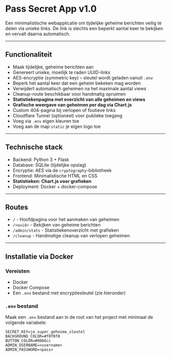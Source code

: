 # Pass Secret App v1.0

Een minimalistische webapplicatie om tijdelijke geheime berichten veilig te delen via unieke links. De link is slechts een beperkt aantal keer te bekijken en vervalt daarna automatisch.

---

## Functionaliteit

- Maak tijdelijke, geheime berichten aan
- Genereert unieke, moeilijk te raden UUID-links
- AES-encryptie (symmetric key) – sleutel wordt geladen vanuit `.env`
- Beperk het aantal keer dat een geheim bekeken mag worden
- Verwijdert automatisch geheimen na het maximale aantal views
- Cleanup-route beschikbaar voor handmatig opruimen
- **Statistiekenpagina met overzicht van alle geheimen en views**
- **Grafische weergave van geheimen per dag via Chart.js**
- Custom 404-pagina bij verlopen of foutieve links
- Cloudflare Tunnel (optioneel) voor publieke toegang
- Voeg via `.env` eigen kleuren toe
- Voeg aan de map `static` je eigen logo toe

---

## Technische stack

- Backend: Python 3 + Flask
- Database: SQLite (tijdelijke opslag)
- Encryptie: AES via de `cryptography`-bibliotheek
- Frontend: Minimalistische HTML en CSS
- **Statistieken: Chart.js voor grafieken**
- Deployment: Docker + docker-compose

---

## Routes

- `/` - Hoofdpagina voor het aanmaken van geheimen
- `/<uuid>` - Bekijken van geheime berichten
- `/admin/stats` - Statistiekenoverzicht met grafieken
- `/cleanup` - Handmatige cleanup van verlopen geheimen

---

## Installatie via Docker

### Vereisten

- Docker
- Docker Compose
- Een `.env` bestand met encryptiesleutel (zie hieronder)

### `.env` bestand

Maak een `.env` bestand aan in de root van het project met minimaal de volgende variabele:

```env
SECRET_KEY=je_super_geheime_sleutel
BACKGROUND_COLOR=#f0f0f0
BUTTON_COLOR=#0066cc
ADMIN_USERNAME=<username>
ADMIN_PASSWORD=<pass>
```
